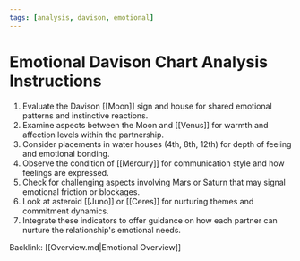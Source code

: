 ```yaml
---
tags: [analysis, davison, emotional]
---
```

# Emotional Davison Chart Analysis Instructions

1. Evaluate the Davison [[Moon]] sign and house for shared emotional patterns and instinctive reactions.
2. Examine aspects between the Moon and [[Venus]] for warmth and affection levels within the partnership.
3. Consider placements in water houses (4th, 8th, 12th) for depth of feeling and emotional bonding.
4. Observe the condition of [[Mercury]] for communication style and how feelings are expressed.
5. Check for challenging aspects involving Mars or Saturn that may signal emotional friction or blockages.
6. Look at asteroid [[Juno]] or [[Ceres]] for nurturing themes and commitment dynamics.
7. Integrate these indicators to offer guidance on how each partner can nurture the relationship's emotional needs.

Backlink: [[Overview.md|Emotional Overview]]
